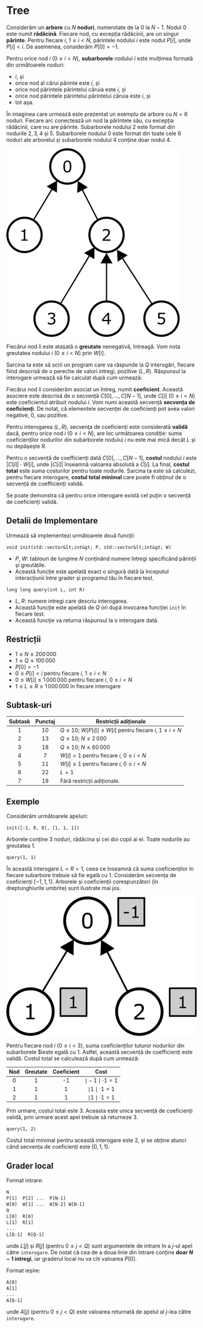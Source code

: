 # Tree

Considerăm un **arbore** cu $N$ **noduri**,
 numerotate de la $0$ la $N-1$.
Nodul $0$ este numit **rădăcină**.
Fiecare nod, cu excepția rădăcinii, are un singur **părinte**.
Pentru fiecare $i$,  $1 \leq i < N$,
 părintele nodului $i$ este nodul $P[i]$, unde $P[i] < i$.
De asemenea, considerăm $P[0] = -1$.


Pentru orice nod $i$ ($0 \leq i < N$),
 **subarborele** nodului $i$ este mulțimea formată din următoarele noduri:
 * $i$, și
 * orice nod al cărui părinte este $i$, și
 * orice nod părintele părintelui căruia este $i$, și
 * orice nod părintele părintelui părintelui căruia este $i$, și
 * tot așa.

În imaginea care urmează este prezentat un exemplu de arbore cu $N = 6$ noduri.
Fiecare arc conectează un nod la părintele său,
 cu excepția rădăcinii, care nu are părinte.
Subarborele nodului $2$ este format din nodurile $2, 3, 4$ și $5$.
Subarborele nodului $0$ este format din toate cele $6$ noduri ale arborelui
 și subarborele nodului $4$ conține doar nodul $4$.

![](subtrees.png "150")

Fiecărui nod îi este atașată o **greutate** nenegativă, întreagă.
Vom nota greutatea nodului $i$ ($0 \leq i < N$) prin $W[i]$.

Sarcina ta este să scrii un program care va răspunde la $Q$ interogări,
 fiecare fiind descrisă de o pereche de valori intregi, pozitive  $(L, R)$.
Răspunsul la interogare urmează să fie calculat după cum urmează:

Fiecărui nod îi considerăm asociat un întreg,
 numit **coeficient**.
Această asociere este descrisă de o secvență $C[0], \ldots, C[N-1]$,
 unde $C[i]$ ($0 \leq i < N$) este coeficientul atribuit nodului $i$.
Vom numi această secvență **secvența de coeficienți**.
De notat, că elementele secvenței de coeficienți pot avea valori negative, $0$, sau pozitive.

Pentru interogarea $(L, R)$,
 secvența de coeficienți este considerată **validă**
 dacă, pentru orice nod $i$ ($0 \leq i < N$),
 are loc următoarea condiție:
 suma coeficienților nodurilor din subarborele nodului $i$
 nu este mai mică decât $L$ și nu depășește $R$.

Pentru o secvență de coefficienți dată $C[0], \ldots, C[N-1]$,
 **costul** nodului $i$ este $|C[i]| \cdot W[i]$,
 unde $|C[i]|$ înseamnă valoarea absolută a $C[i]$.
La final, **costul total** este suma costurilor pentru toate nodurile.
Sarcina ta este să calculezi, pentru fiecare interogare,
 **costul total minimal** care poate fi obținut 
 de o secvență de coefficienți validă.
 
 Se poate demonstra că pentru orice interogare există cel puțin o secvență de coeficienți validă.
 
## Detalii de Implementare

Urmează să implementezi următoarele două funcții:

```
void init(std::vector&lt;int&gt; P, std::vector&lt;int&gt; W)
```

* $P$, $W$: tablouri de lungime $N$ conținând numere întregi 
   specificând părinții și greutățile.
* Această funcție este apelată exact o singură dată
   la începutul interacțiunii între grader și programul tău 
   în fiecare test.

```
long long query(int L, int R)
```
* $L$, $R$: numere intregi care descriu interogarea.
* Această funcție este apelată de $Q$ ori după invocarea 
funcției  `init` în fiecare test.
* Această funcție va returna răspunsul la o interogare dată.



## Restricții

* $1 \leq N \leq 200\,000$
* $1 \leq Q \leq 100\,000$
* $P[0] = -1$
* $0 \leq P[i] < i$ pentru fiecare $i$, $1 \leq i < N$
* $0 \leq W[i] \leq 1\,000\,000$ pentru fiecare $i$, $0 \leq i < N$
* $1 \leq L \leq R \leq 1\,000\,000$ în fiecare interogare

## Subtask-uri

| Subtask | Punctaj  | Restricții adiționale  |
| :-----: | :----: | ---------------------- |
|   1     |  $10$  | $Q \leq 10$; $W[P[i]] \leq W[i]$ pentru fiecare $i$, $1 \leq i < N$
|   2     |  $13$  | $Q \leq 10$; $N \leq 2\,000$
|   3     |  $18$  | $Q \leq 10$; $N \leq 60\,000$
|   4     |  $7$   | $W[i] = 1$ pentru fiecare $i$, $0 \leq i < N$
|   5     |  $11$  | $W[i] \leq 1$ pentru fiecare $i$, $0 \leq i < N$
|   6     |  $22$  | $L = 1$
|   7     |  $19$  | Fără restricții adiționale.



## Exemple

Considerăm următoarele apeluri:

```
init([-1, 0, 0], [1, 1, 1])
```
Arborele conține $3$ noduri, rădăcina și cei doi copii ai ei.
Toate nodurile au greutatea $1$.

```
query(1, 1)
```

În această interogare $L = R = 1$,
 ceea ce înseamnă că suma coeficienților în fiecare subarbore 
 trebuie să fie egală cu $1$.
Considerăm secvența de coeficienți $[-1, 1, 1]$.
Arborele și coeficienții corespunzători (în dreptunghiurile umbrite) 
sunt ilustrate mai jos.

![](ex1.png "150")


Pentru fiecare nod $i$ ($0 \leq i < 3$), suma coeficienților 
tuturor nodurilor din subarborele $ieste egală cu $1$. 
Astfel, această secvență de coefficienți este validă.
Costul total se calculează după cum urmează:


| Nod | Greutate | Coeficient | Cost                      |
| :----: | :----: | :---------: | :-----------------------: |
|   0    |   1    |     -1      | $\mid -1 \mid \cdot 1 = 1$
|   1    |   1    |      1      | $\mid 1 \mid \cdot 1 = 1$
|   2    |   1    |      1      | $\mid 1 \mid \cdot 1 = 1$

Prin urmare, costul total este $3$.
Aceasta este unica secvență de coeficienți validă,
 prin urmare acest apel trebuie să returneze $3$.

```
query(1, 2)
```
Costul total minimal pentru această interogare este $2$,
 și se obține atunci când secvența de coeficienți este $[0, 1, 1]$.

## Grader local

Format intrare:

```
N
P[1]  P[2] ...  P[N-1]
W[0]  W[1] ...  W[N-2] W[N-1]
Q
L[0]  R[0]
L[1]  R[1]
...
L[Q-1]  R[Q-1]
```

unde $L[j]$ și $R[j]$
 (pentru $0 \leq j < Q$)
 sunt argumentele de intrare în a $j$-ul apel către `interogare`.
De notat că cea de a doua linie din intrare conține **doar $N-1$ intregi**,
 iar graderul local nu va citi valoarea $P[0]$.

Format ieșire:
```
A[0]
A[1]
...
A[Q-1]
```

unde $A[j]$
 (pentru $0 \leq j < Q$)
 este valoarea returnată de apelul al $j$-lea către `interogare`.
